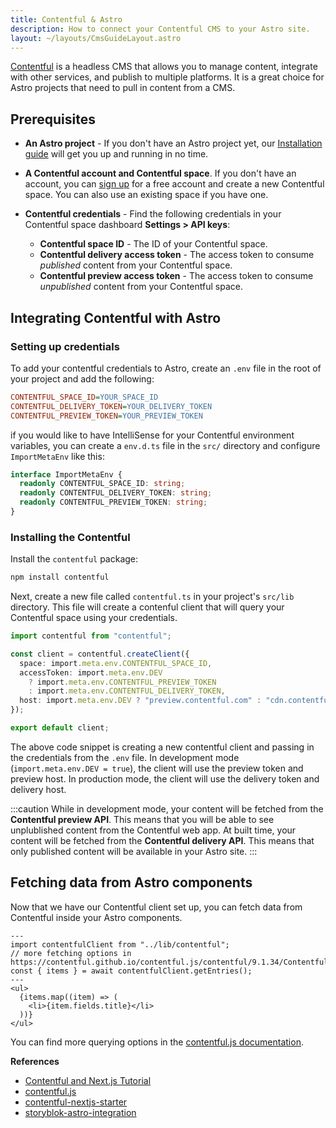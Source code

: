 ```yaml
---
title: Contentful & Astro
description: How to connect your Contentful CMS to your Astro site.
layout: ~/layouts/CmsGuideLayout.astro
---
```


[Contentful](https://www.contentful.com/) is a headless CMS that allows you to manage content, integrate with other services, and publish to multiple platforms. It is a great choice for Astro projects that need to pull in content from a CMS.

## Prerequisites

- **An Astro project** - If you don't have an Astro project yet, our [Installation guide](/install/auto/) will get you up and running in no time.

- **A Contentful account and Contentful space**. If you don't have an account, you can [sign up](https://www.contentful.com/sign-up/) for a free account and create a new Contentful space. You can also use an existing space if you have one.

- **Contentful credentials** - Find the following credentials in your Contentful space dashboard **Settings > API keys**:

  - **Contentful space ID** - The ID of your Contentful space. 
  - **Contentful delivery access token** - The access token to consume _published_ content from your Contentful space.
  - **Contentful preview access token** - The access token to consume _unpublished_ content from your Contentful space.

## Integrating Contentful with Astro

### Setting up credentials

To add your contentful credentials to Astro, create an `.env` file in the root of your project and add the following:

```ini title=".env"
CONTENTFUL_SPACE_ID=YOUR_SPACE_ID
CONTENTFUL_DELIVERY_TOKEN=YOUR_DELIVERY_TOKEN
CONTENTFUL_PREVIEW_TOKEN=YOUR_PREVIEW_TOKEN
```

if you would like to have IntelliSense for your Contentful environment variables, you can create a `env.d.ts` file in the `src/` directory and configure `ImportMetaEnv` like this:

```ts title="src/env.d.ts"
interface ImportMetaEnv {
  readonly CONTENTFUL_SPACE_ID: string;
  readonly CONTENTFUL_DELIVERY_TOKEN: string;
  readonly CONTENTFUL_PREVIEW_TOKEN: string;
}
```

### Installing the Contentful

Install the `contentful` package:

```bash
npm install contentful
```

Next, create a new file called `contentful.ts` in your project's `src/lib` directory. This file will create a contenful client that will query your Contentful space using your credentials.

```ts title="src/contentful.ts"
import contentful from "contentful";

const client = contentful.createClient({
  space: import.meta.env.CONTENTFUL_SPACE_ID,
  accessToken: import.meta.env.DEV
    ? import.meta.env.CONTENTFUL_PREVIEW_TOKEN
    : import.meta.env.CONTENTFUL_DELIVERY_TOKEN,
  host: import.meta.env.DEV ? "preview.contentful.com" : "cdn.contentful.com",
});

export default client;
```

The above code snippet is creating a new contentful client and passing in the credentials from the `.env` file. In development mode (`import.meta.env.DEV = true`), the client will use the preview token and preview host. In production mode, the client will use the delivery token and delivery host.

:::caution
While in development mode, your content will be fetched from the **Contentful preview API**. This means that you will be able to see unplublished content from the Contentful web app. At built time, your content will be fetched from the **Contentful delivery API**. This means that only published content will be available in your Astro site. 
:::

## Fetching data from Astro components

Now that we have our Contentful client set up, you can fetch data from Contentful inside your Astro components. 

```astro
---
import contentfulClient from "../lib/contentful";
// more fetching options in https://contentful.github.io/contentful.js/contentful/9.1.34/ContentfulClientAPI.html
const { items } = await contentfulClient.getEntries();
---
<ul>
  {items.map((item) => (
    <li>{item.fields.title}</li>
  ))}
</ul>
```

You can find more querying options in the [contentful.js documentation](https://contentful.github.io/contentful.js/contentful/9.1.34/ContentfulClientAPI.html).


**References**
- [Contentful and Next.js Tutorial](https://www.contentful.com/nextjs-starter-guide/)
- [contentful.js](https://github.com/contentful/contentful.js)
- [contentful-nextjs-starter](https://github.com/vercel/next.js/tree/canary/examples/cms-contentful)
- [storyblok-astro-integration](https://www.storyblok.com/mp/announcing-storyblok-astro)
